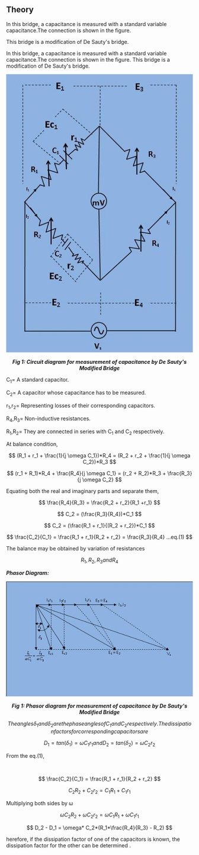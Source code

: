## Theory

In this bridge, a capacitance is measured with a standard variable capacitance.The connection is shown in the figure. 


This bridge is a modification of De Sauty's bridge.





In this bridge, a capacitance is measured with a standard variable capacitance.The connection is shown in the figure. 
This bridge is a modification of De Sauty's bridge.

<div align="center">

![Rm501 Figure](images/desaut.jpg)

***Fig 1: Circuit diagram for measurement of capacitance by De Sauty's Modified Bridge***
</div>

<p>C<sub>1</sub>= A standard capacitor.</p>
<p>C<sub>2</sub>= A capacitor whose capacitance has to be measured.</p>
<p>r<sub>1</sub>,r<sub>2</sub>= Representing losses of their corresponding capacitors.</p>
<p>R<sub>4</sub>,R<sub>3</sub>= Non-inductive resistances.</p>
<p><p>R<sub>1</sub>,R<sub>2</sub>= They are connected in series with C<sub>1</sub> and C<sub>2</sub> respectively.</p>
At balance condition,

$$ (R_1 + r_1 + \frac{1}{j \omega C_1})*R_4 = (R_2 + r_2 + \frac{1}{j \omega C_2})*R_3 $$

$$ (r_1 + R_1)*R_4 + \frac{R_4}{j \omega C_1} = (r_2 + R_2)*R_3 +  \frac{R_3}{j \omega C_2} $$


Equating both the real and imaginary parts and separate them,

$$ \frac{R_4}{R_3} = \frac{R_2 + r_2}{R_1 +r_1} $$

$$ C_2 = (\frac{R_3}{R_4})*C_1 $$

$$ C_2 = (\frac{R_1 + r_1}{(R_2 + r_2})*C_1 $$

$$ \frac{C_2}{C_1} = \frac{R_1 + r_1}{R_2 + r_2} = \frac{R_3}{R_4} ...eq.(1) $$

The balance may be obtained by variation of  resistances

$$ R_1, R_2, R_3 and R_4 $$

 ***Phasor Diagram:***
 <div align="center">

![Rm501 Figure](images/picde.jpg)

***Fig 1: Phasor diagram for measurement of capacitance by De Sauty's Modified Bridge***
</div>

$$ The angles  \delta_1  and \delta_2  are the phase angles of  C_1 and C_2  respectively. The dissipation factors for corresponding capacitors are $$

$$ D_1 = tan(\delta_1) = \omega C_1 r_1    and    D_2 =tan(\delta_2) =\omega C_2 r_2 $$

<p>From the eq.(1),</p><br>

$$ \frac{C_2}{C_1} = \frac{R_1 + r_1}{R_2 + r_2} $$

$$ C_2 R_2 + C_2r_2 = C_1R_1 + C_1r_1 $$

<p>Multiplying both sides by  ω

$$ \omega C_2R_2+ \omega C_2r_2 = \omega C_1R_1 + \omega C_1r_1 $$
  
$$ D_2 - D_1 = \omega* C_2*(R_1*\frac{R_4}{R_3} - R_2) $$

herefore, if the dissipation factor of  one of the capacitors is known, the dissipation factor for the other can be determined .
  
<script id="MathJax-script" async src="https://cdn.jsdelivr.net/npm/mathjax@3/es5/tex-mml-chtml.js"></script>

 
